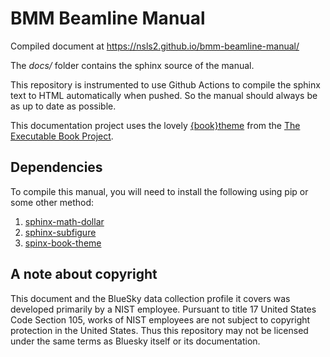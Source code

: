 # BMM Beamline Manual

Compiled document at
https://nsls2.github.io/bmm-beamline-manual/

The *docs/* folder contains the sphinx source of the manual. 

This repository is instrumented to use Github Actions to compile the
sphinx text to HTML automatically when pushed.  So the manual should
always be as up to date as possible.

This documentation project uses the lovely
[{book}theme](https://sphinx-book-theme.readthedocs.io/en/latest/index.html)
from the [The Executable Book Project](https://ebp.jupyterbook.org/).


## Dependencies

To compile this manual, you will need to install the following using
pip or some other method:

1. [sphinx-math-dollar](https://github.com/sympy/sphinx-math-dollar/)
2. [sphinx-subfigure](https://github.com/sphinx-extensions2/sphinx-subfigure)
3. [spinx-book-theme](https://github.com/executablebooks/sphinx-book-theme)

## A note about copyright

This document and the BlueSky data collection profile it covers was
developed primarily by a NIST employee. Pursuant to title 17 United
States Code Section 105, works of NIST employees are not subject to
copyright protection in the United States. Thus this repository may
not be licensed under the same terms as Bluesky itself or its
documentation.
